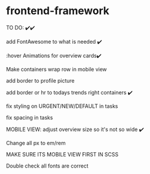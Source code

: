 # frontend-framework


TO DO:  ✔️✔️

add FontAwesome to what is needed ✔️

:hover Animations for overview cards✔️

Make containers wrap row in mobile view

add border to profile picture

add border or hr to todays trends right containers ✔️

fix styling on URGENT/NEW/DEFAULT in tasks

fix spacing in tasks

MOBILE VIEW: adjust overview size so it's not so wide ✔️

Change all px to em/rem

MAKE SURE ITS MOBILE VIEW FIRST IN SCSS

Double check all fonts are correct

